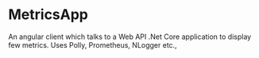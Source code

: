 # MetricsApp
An angular client which talks to a Web API .Net Core application to display few metrics. Uses Polly, Prometheus, NLogger etc., 
